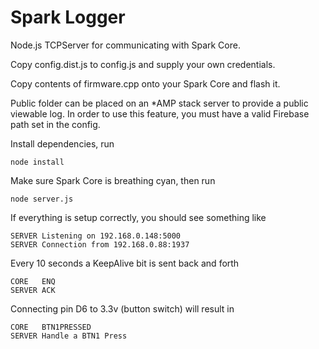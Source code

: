 Spark Logger
=====

Node.js TCPServer for communicating with Spark Core.

Copy config.dist.js to config.js and supply your own credentials.

Copy contents of firmware.cpp onto your Spark Core and flash it.

Public folder can be placed on an *AMP stack server to provide a public viewable log.
In order to use this feature, you must have a valid Firebase path set in the config.

Install dependencies, run

    node install

Make sure Spark Core is breathing cyan, then run

    node server.js

If everything is setup correctly, you should see something like

    SERVER Listening on 192.168.0.148:5000
    SERVER Connection from 192.168.0.88:1937

Every 10 seconds a KeepAlive bit is sent back and forth

    CORE   ENQ
    SERVER ACK

Connecting pin D6 to 3.3v (button switch) will result in

    CORE   BTN1PRESSED
    SERVER Handle a BTN1 Press
